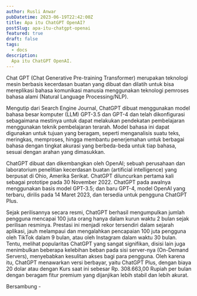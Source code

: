 ```yaml
---
author: Rusli Anwar
pubDatetime: 2023-06-19T22:42:00Z
title: Apa itu ChatGPT OpenAI?
postSlug: apa-itu-chatgpt-openai
featured: true
draft: false
tags:
  - docs
description:
  Apa itu ChatGPT OpenAI.
---
```


Chat GPT (Chat Generative Pre-training Transformer) merupakan teknologi mesin berbasis kecerdasan buatan yang dibuat dan dilatih untuk bisa mereplikasi bahasa komunikasi manusia menggunakan teknologi pemroses bahasa alami (Natural Language Processing/NLP).

Mengutip dari Search Engine Journal, ChatGPT dibuat menggunakan model bahasa besar komputer (LLM) GPT-3.5 dan GPT-4 dan telah dikonfigurasi sebagaimana mestinya untuk dapat melakukan pendekatan pembelajaran menggunakan teknik pembelajaran terarah. Model bahasa ini dapat digunakan untuk tujuan yang beragam, seperti menganalisis suatu teks, meringkas, memproses, hingga membantu penerjemahan untuk berbagai bahasa dengan tingkat akurasi yang berbeda-beda untuk tiap bahasa, sesuai dengan arahan yang dimasukkan.

ChatGPT dibuat dan dikembangkan oleh OpenAI; sebuah perusahaan dan laboratorium penelitian kecerdasan buatan (artificial intelligence) yang berpusat di Ohio, Amerika Serikat. ChatGPT diluncurkan pertama kali sebagai prototipe pada 30 November 2022. ChatGPT pada awalnya menggunakan basis model GPT-3.5; dan baru GPT-4, model OpenAI yang terbaru, dirilis pada 14 Maret 2023, dan tersedia untuk pengguna ChatGPT Plus.

Sejak perilisannya secara resmi, ChatGPT berhasil mengumpulkan jumlah pengguna mencapai 100 juta orang hanya dalam kurun waktu 2 bulan sejak perilisan resminya. Prestasi ini menjadi rekor tersendiri dalam sejarah aplikasi, jauh melampaui dan mengalahkan pencapaian 100 juta pengguna oleh TikTok dalam 9 bulan, atau oleh Instagram dalam waktu 30 bulan. Tentu, melihat popularitas ChatGPT yang sangat signifikan, disisi lain juga menimbulkan beberapa kelebihan beban pada sisi server-nya (On-Demand Servers), menyebabkan kesulitan akses bagi para pengguna. Oleh karena itu, ChatGPT menawarkan versi berbayar, yaitu ChatGPT Plus, dengan biaya 20 dolar atau dengan Kurs saat ini sebesar Rp. 308.663,00 Rupiah per bulan dengan beragam fitur premium yang dijanjikan lebih stabil dan lebih akurat.

Bersambung -
